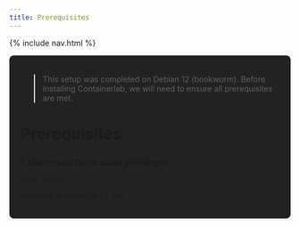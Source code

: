 ```yaml
---
title: Prerequisites
---
```

{% include nav.html %}

<div style="padding: 20px; background-color: #222; border-radius: 8px;">

> This setup was completed on Debian 12 (bookworm). Before installing Containerlab, we will need to ensure all prerequisites are met.

# **Prerequisites**
### I. User must have sudo privileges
`sudo visudo`

`username ALL=(ALL:ALL) ALL`
